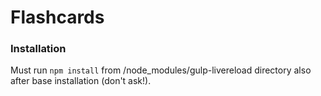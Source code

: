 # Flashcards


### Installation

Must run `npm install` from /node_modules/gulp-livereload directory also after base installation (don't ask!).

